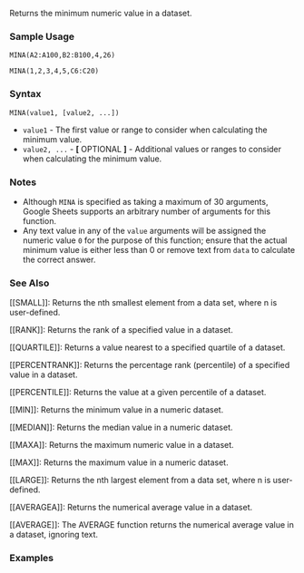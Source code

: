 Returns the minimum numeric value in a dataset.

### Sample Usage

`MINA(A2:A100,B2:B100,4,26)`

`MINA(1,2,3,4,5,C6:C20)`

### Syntax

`MINA(value1, [value2, ...])`

* `value1` - The first value or range to consider when calculating the minimum value.
* `value2, ...` - **[** OPTIONAL **]** - Additional values or ranges to consider when calculating the minimum value.

### Notes

* Although `MINA` is specified as taking a maximum of 30 arguments, Google Sheets supports an arbitrary number of arguments for this function.
* Any text value in any of the `value` arguments will be assigned the numeric value `0` for the purpose of this function; ensure that the actual minimum value is either less than 0 or remove text from `data` to calculate the correct answer.

### See Also

[[SMALL]]: Returns the nth smallest element from a data set, where n is user-defined.

[[RANK]]: Returns the rank of a specified value in a dataset.

[[QUARTILE]]: Returns a value nearest to a specified quartile of a dataset.

[[PERCENTRANK]]: Returns the percentage rank (percentile) of a specified value in a dataset.

[[PERCENTILE]]: Returns the value at a given percentile of a dataset.

[[MIN]]: Returns the minimum value in a numeric dataset.

[[MEDIAN]]: Returns the median value in a numeric dataset.

[[MAXA]]: Returns the maximum numeric value in a dataset.

[[MAX]]: Returns the maximum value in a numeric dataset.

[[LARGE]]: Returns the nth largest element from a data set, where n is user-defined.

[[AVERAGEA]]: Returns the numerical average value in a dataset.

[[AVERAGE]]: The AVERAGE function returns the numerical average value in a dataset, ignoring text.

### Examples